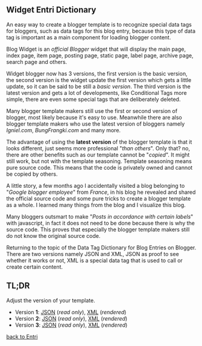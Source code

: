 ## Widget Entri Dictionary
An easy way to create a blogger template is to recognize special data tags for bloggers, such as data tags for this blog entry, because this type of data tag is important as a main component for loading blogger content.

Blog Widget is an *official Blogger* widget that will display the main page, index page, item page, posting page, static page, label page, archive page, search page and others.

Widget blogger now has 3 versions, the first version is the basic version, the second version is the widget update the first version which gets a little update, so it can be said to be still a *basic version*. The third version is the latest version and gets a lot of developments, like Conditional Tags more simple, there are even some special tags that are deliberately deleted.

Many blogger template makers still use the first or second version of blogger, most likely because it's easy to use. Meanwhile there are also blogger template makers who use the latest version of bloggers namely *Igniel.com*, *BungFrangki.com* and many more.

The advantage of using the **latest version** of the blogger template is that it looks different, just seems more professional "*than others*". Only that? no, there are other benefits such as our template cannot be "*copied*". It might still work, but not with the template seasoning. Template seasoning means pure source code. This means that the code is privately owned and cannot be copied by others.

A little story, a few months ago I accidentally visited a blog belonging to "*Google blogger employee*" from *France*, in his blog he revealed and shared the official source code and some pure tricks to create a blogger template as a whole. I learned many things from the blog and I visualize this blog.

Many bloggers outsmart to make "*Posts in accordance with certain labels*" with javascript, in fact it does not need to be done because there is why the source code. This proves that especially the blogger template makers still do not know the original source code.

Returning to the topic of the Data Tag Dictionary for Blog Entries on Blogger. There are two versions namely JSON and XML, JSON as proof to see whether it works or not, XML is a special data tag that is used to call or create certain content.

## TL;DR
Adjust the version of your template.

 - Version **1**: [JSON](https://rizkysaskiaputra.github.io/blogger/dictionary/widget/entri/version-1-type-json) (*read only*), [XML](https://rizkysaskiaputra.github.io/blogger/dictionary/widget/entri/version-1-type-xml) (*rendered*)
- Version **2**: [JSON](https://rizkysaskiaputra.github.io/blogger/dictionary/widget/entri/version-2-type-json) (*read only*), [XML](https://rizkysaskiaputra.github.io/blogger/dictionary/widget/entri/version-2-type-xml) (*rendered*)
- Version **3**: [JSON](https://rizkysaskiaputra.github.io/blogger/dictionary/widget/entri/version-3-type-json) (*read only*), [XML](https://rizkysaskiaputra.github.io/blogger/dictionary/widget/entri/version-3-type-xml) (*rendered*)

[back to Entri](https://rizkysaskiaputra.github.io/blogger/dictionary/widget/entri)
